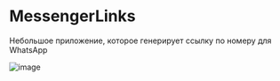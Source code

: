 # MessengerLinks
Небольшое приложение, которое генерирует ссылку по номеру для WhatsApp

![image](https://user-images.githubusercontent.com/60666903/116671435-989e2400-a9a9-11eb-8b63-f8b2f0579183.png)
